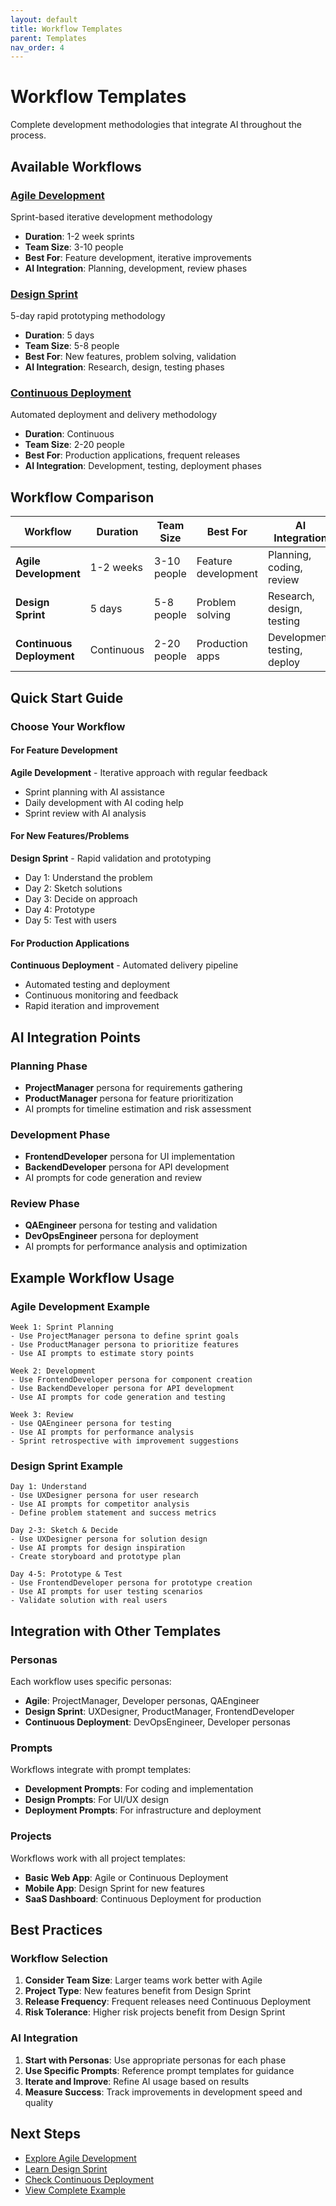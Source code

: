 ```yaml
---
layout: default
title: Workflow Templates
parent: Templates
nav_order: 4
---
```


# Workflow Templates

Complete development methodologies that integrate AI throughout the process.

## Available Workflows

### [Agile Development](agile/)
Sprint-based iterative development methodology
- **Duration**: 1-2 week sprints
- **Team Size**: 3-10 people
- **Best For**: Feature development, iterative improvements
- **AI Integration**: Planning, development, review phases

### [Design Sprint](design-sprint/)
5-day rapid prototyping methodology
- **Duration**: 5 days
- **Team Size**: 5-8 people
- **Best For**: New features, problem solving, validation
- **AI Integration**: Research, design, testing phases

### [Continuous Deployment](continuous-deployment/)
Automated deployment and delivery methodology
- **Duration**: Continuous
- **Team Size**: 2-20 people
- **Best For**: Production applications, frequent releases
- **AI Integration**: Development, testing, deployment phases

## Workflow Comparison

| Workflow | Duration | Team Size | Best For | AI Integration |
|----------|----------|-----------|----------|----------------|
| **Agile Development** | 1-2 weeks | 3-10 people | Feature development | Planning, coding, review |
| **Design Sprint** | 5 days | 5-8 people | Problem solving | Research, design, testing |
| **Continuous Deployment** | Continuous | 2-20 people | Production apps | Development, testing, deploy |

## Quick Start Guide

### Choose Your Workflow

#### For Feature Development
**Agile Development** - Iterative approach with regular feedback
- Sprint planning with AI assistance
- Daily development with AI coding help
- Sprint review with AI analysis

#### For New Features/Problems
**Design Sprint** - Rapid validation and prototyping
- Day 1: Understand the problem
- Day 2: Sketch solutions
- Day 3: Decide on approach
- Day 4: Prototype
- Day 5: Test with users

#### For Production Applications
**Continuous Deployment** - Automated delivery pipeline
- Automated testing and deployment
- Continuous monitoring and feedback
- Rapid iteration and improvement

## AI Integration Points

### Planning Phase
- **ProjectManager** persona for requirements gathering
- **ProductManager** persona for feature prioritization
- AI prompts for timeline estimation and risk assessment

### Development Phase
- **FrontendDeveloper** persona for UI implementation
- **BackendDeveloper** persona for API development
- AI prompts for code generation and review

### Review Phase
- **QAEngineer** persona for testing and validation
- **DevOpsEngineer** persona for deployment
- AI prompts for performance analysis and optimization

## Example Workflow Usage

### Agile Development Example
```
Week 1: Sprint Planning
- Use ProjectManager persona to define sprint goals
- Use ProductManager persona to prioritize features
- Use AI prompts to estimate story points

Week 2: Development
- Use FrontendDeveloper persona for component creation
- Use BackendDeveloper persona for API development
- Use AI prompts for code generation and testing

Week 3: Review
- Use QAEngineer persona for testing
- Use AI prompts for performance analysis
- Sprint retrospective with improvement suggestions
```

### Design Sprint Example
```
Day 1: Understand
- Use UXDesigner persona for user research
- Use AI prompts for competitor analysis
- Define problem statement and success metrics

Day 2-3: Sketch & Decide
- Use UXDesigner persona for solution design
- Use AI prompts for design inspiration
- Create storyboard and prototype plan

Day 4-5: Prototype & Test
- Use FrontendDeveloper persona for prototype creation
- Use AI prompts for user testing scenarios
- Validate solution with real users
```

## Integration with Other Templates

### Personas
Each workflow uses specific personas:
- **Agile**: ProjectManager, Developer personas, QAEngineer
- **Design Sprint**: UXDesigner, ProductManager, FrontendDeveloper
- **Continuous Deployment**: DevOpsEngineer, Developer personas

### Prompts
Workflows integrate with prompt templates:
- **Development Prompts**: For coding and implementation
- **Design Prompts**: For UI/UX design
- **Deployment Prompts**: For infrastructure and deployment

### Projects
Workflows work with all project templates:
- **Basic Web App**: Agile or Continuous Deployment
- **Mobile App**: Design Sprint for new features
- **SaaS Dashboard**: Continuous Deployment for production

## Best Practices

### Workflow Selection
1. **Consider Team Size**: Larger teams work better with Agile
2. **Project Type**: New features benefit from Design Sprint
3. **Release Frequency**: Frequent releases need Continuous Deployment
4. **Risk Tolerance**: Higher risk projects benefit from Design Sprint

### AI Integration
1. **Start with Personas**: Use appropriate personas for each phase
2. **Use Specific Prompts**: Reference prompt templates for guidance
3. **Iterate and Improve**: Refine AI usage based on results
4. **Measure Success**: Track improvements in development speed and quality

## Next Steps

- [Explore Agile Development](agile/)
- [Learn Design Sprint](design-sprint/)
- [Check Continuous Deployment](continuous-deployment/)
- [View Complete Example](../example-usage/) 